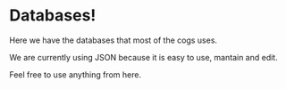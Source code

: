 # Databases!
Here we have the databases that most of the cogs uses.

We are currently using JSON because it is easy to use, mantain and edit.

Feel free to use anything from here.